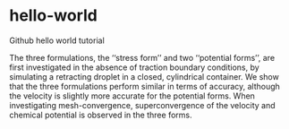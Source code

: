 # hello-world
Github hello world tutorial

The three formulations, the ‘‘stress form’’ and two ‘‘potential forms’’, are first investigated in the absence of traction boundary conditions, by simulating a retracting droplet in a closed, cylindrical container. We show that the three formulations perform similar in terms of accuracy, although the velocity is slightly more accurate for the potential forms. When investigating mesh-convergence, superconvergence of the velocity and chemical potential is observed in the three forms.
